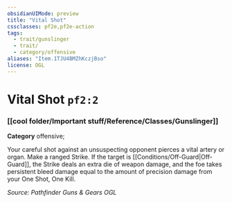 ```yaml
---
obsidianUIMode: preview
title: "Vital Shot"
cssclasses: pf2e,pf2e-action
tags:
  - trait/gunslinger
  - trait/
  - category/offensive
aliases: "Item.1TJU4BMZhKczjBso"
license: OGL
---
```

# Vital Shot `pf2:2`

### [[cool folder/Important stuff/Reference/Classes/Gunslinger]]

**Category** offensive; 




Your careful shot against an unsuspecting opponent pierces a vital artery or organ. Make a ranged Strike. If the target is [[Conditions/Off-Guard|Off-Guard]], the Strike deals an extra die of weapon damage, and the foe takes persistent bleed damage equal to the amount of precision damage from your One Shot, One Kill.

*Source: Pathfinder Guns & Gears*
*OGL*